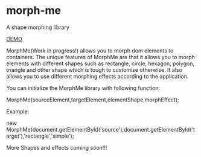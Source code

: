 # morph-me
A shape morphing library

[DEMO](http://www.amituslab.com/github/MorphMe/examples/morph-me.html) 

MorphMe(Work in progress!) allows you to morph dom elements to containers. The unique features of MorphMe are that it allows you to morph elements with different shapes such as rectangle, circle, hexagon, polygon, triangle and other shape which is tough to customise otherwise. It also allows you to use different morphing effects according to the application.

You can initialize the MorphMe library with following function:

MorphMe(sourceElement,targetElement,elementShape,morphEffect);

Example:

<bold>
new MorphMe(document.getElementById('source'),document.getElementById('target'),'rectangle','simple');
</bold>

More Shapes and effects coming soon!!!